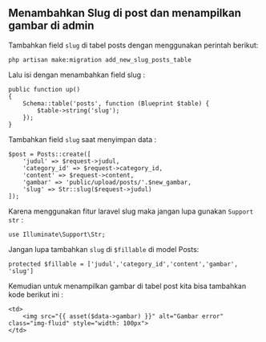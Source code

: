 ## Menambahkan Slug di post dan menampilkan gambar di admin

Tambahkan field `slug` di tabel posts dengan menggunakan perintah berikut:
```
php artisan make:migration add_new_slug_posts_table
```
Lalu isi dengan menambahkan field slug :
```
public function up()
{
    Schema::table('posts', function (Blueprint $table) {
        $table->string('slug');
    });
}
```

Tambahkan field `slug` saat menyimpan data :
```
$post = Posts::create([
    'judul' => $request->judul,
    'category_id' => $request->category_id,
    'content' => $request->content,
    'gambar' => 'public/upload/posts/'.$new_gambar,
    'slug' => Str::slug($request->judul)
]);
```
Karena menggunakan fitur laravel slug maka jangan lupa gunakan `Support str` :
```
use Illuminate\Support\Str;
```

Jangan lupa tambahkan `slug` di `$fillable` di model Posts:
```
protected $fillable = ['judul','category_id','content','gambar', 'slug']
```

Kemudian untuk menampilkan gambar di tabel post kita bisa tambahkan kode berikut ini :
```
<td>
    <img src="{{ asset($data->gambar) }}" alt="Gambar error" class="img-fluid" style="width: 100px">
</td>
```
